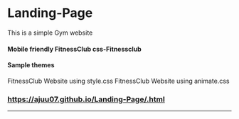 # Landing-Page
This is a simple Gym website
#### Mobile friendly FitnessClub css-Fitnessclub
#### Sample themes 
FitnessClub Website using style.css
FitnessClub Website using animate.css

### https://ajuu07.github.io/Landing-Page/.html <br>
***


